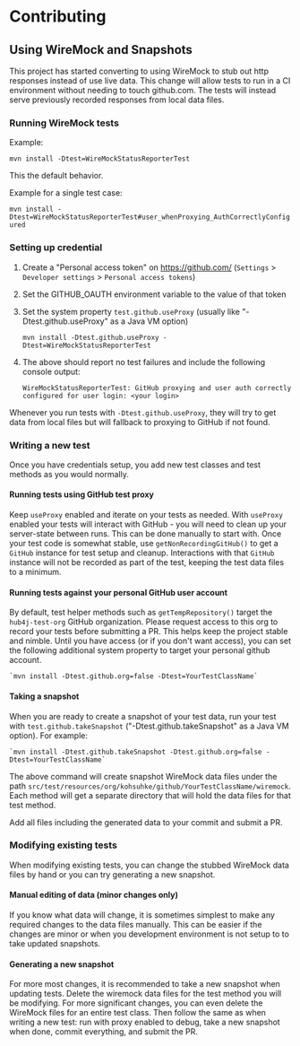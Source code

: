 # Contributing

## Using WireMock and Snapshots

This project has started converting to using WireMock to stub out http responses instead of use live data.
This change will allow tests to run in a CI environment without needing to touch github.com.
The tests will instead serve previously recorded responses from local data files.

### Running WireMock tests

Example:

`mvn install -Dtest=WireMockStatusReporterTest`

This the default behavior.

Example for a single test case:

`mvn install -Dtest=WireMockStatusReporterTest#user_whenProxying_AuthCorrectlyConfigured`


### Setting up credential

1. Create a "Personal access token" on https://github.com/ (`Settings` > `Developer settings` > `Personal access tokens`)
2. Set the GITHUB_OAUTH environment variable to the value of that token
3. Set the system property `test.github.useProxy` (usually like "-Dtest.github.useProxy" as a Java VM option)

    `mvn install -Dtest.github.useProxy -Dtest=WireMockStatusReporterTest`

4. The above should report no test failures and include the following console output:

    `WireMockStatusReporterTest: GitHub proxying and user auth correctly configured for user login: <your login>`

Whenever you run tests with `-Dtest.github.useProxy`, they will try to get data from local files but will fallback to proxying to GitHub if not found.

### Writing a new test

Once you have credentials setup, you add new test classes and test methods as you would normally.

#### Running tests using GitHub test proxy

Keep `useProxy` enabled and iterate on your tests as needed. With `useProxy` enabled your tests will interact with 
GitHub - you will need to clean up your server-state between runs. This can be done manually to start with.
Once your test code is somewhat stable, use `getNonRecordingGitHub()` to get a `GitHub` instance for test setup and cleanup.
Interactions with that `GitHub` instance will not be recorded as part of the test, keeping the test data files to a minimum. 

#### Running tests against your personal GitHub user account

By default, test helper methods such as `getTempRepository()` target the `hub4j-test-org` GitHub organization.
Please request access to this org to record your tests before submitting a PR.  This helps keep the project stable and nimble.
Until you have access (or if you don't want access), you can set the following additional system property to target 
your personal github account.

    `mvn install -Dtest.github.org=false -Dtest=YourTestClassName`

#### Taking a snapshot 

When you are ready to create a snapshot of your test data, run your test with `test.github.takeSnapshot`  ("-Dtest.github.takeSnapshot" as 
a Java VM option). For example:

    `mvn install -Dtest.github.takeSnapshot -Dtest.github.org=false -Dtest=YourTestClassName`

The above command will create snapshot WireMock data files under the path `src/test/resources/org/kohsuhke/github/YourTestClassName/wiremock`.
Each method will get a separate directory that will hold the data files for that test method.

Add all files including the generated data to your commit and submit a PR.

### Modifying existing tests

When modifying existing tests, you can change the stubbed WireMock data files by hand or you can try generating a new snapshot.

#### Manual editing of data (minor changes only)

If you know what data will change, it is sometimes simplest to make any required changes to the data files manually.
This can be easier if the changes are minor or when you development environment is not setup to to take updated snapshots.

#### Generating a new snapshot

For more most changes, it is recommended to take a new snapshot when updating tests.
Delete the wiremock data files for the test method you will be modifying.
For more significant changes, you can even delete the WireMock files for an entire test class.
Then follow the same as when writing a new test: run with proxy enabled to debug, take a new snapshot when done, commit everything, and submit the PR.
